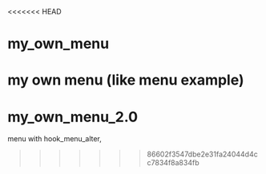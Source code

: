 <<<<<<< HEAD
# my_own_menu
my own menu (like menu example)
=======
# my_own_menu_2.0
menu with hook_menu_alter, 
>>>>>>> 86602f3547dbe2e31fa24044d4cc7834f8a834fb
